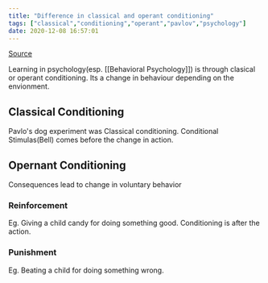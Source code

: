 ```yaml
---
title: "Difference in classical and operant conditioning"
tags: ["classical","conditioning","operant","pavlov","psychology"]
date: 2020-12-08 16:57:01
---
```


[Source](https://www.youtube.com/watch?v=H6LEcM0E0io&list=WL&index=7)

Learning in psychology(esp. [[Behavioral Psychology]]) is through clasical or operant conditioning. Its a change in behaviour depending on the envionment.

## Classical Conditioning

Pavlo's dog experiment was Classical conditioning. Conditional Stimulas(Bell) comes before the change in action.

## Opernant Conditioning

Consequences lead to change in voluntary behavior

### Reinforcement

Eg. Giving a child candy for doing something good. Conditioning is after the action.

### Punishment

Eg. Beating a child for doing something wrong.
